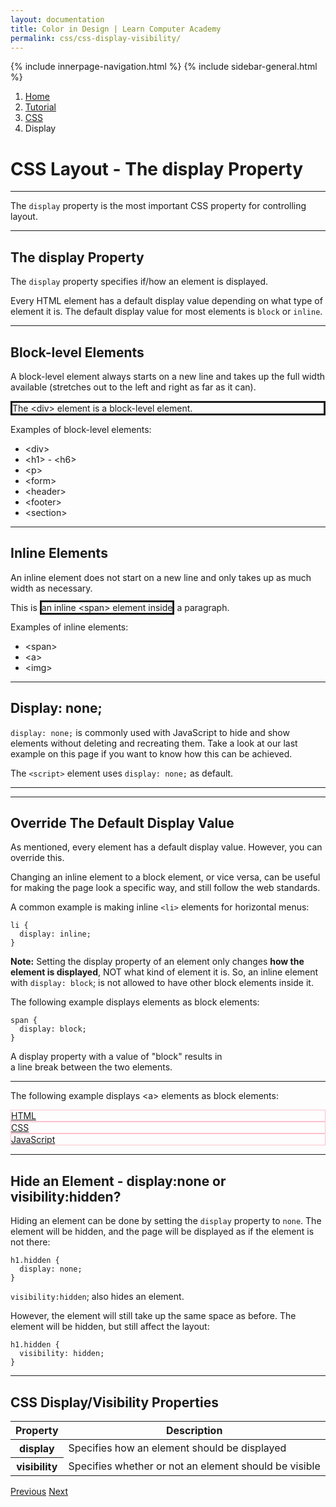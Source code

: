 ```yaml
---
layout: documentation
title: Color in Design | Learn Computer Academy
permalink: css/css-display-visibility/
---
```

<div class="loader">
{% include innerpage-navigation.html %}
{% include sidebar-general.html %}
            <div class="page-content">
                <div class="content-wrapper">
                    <div class="row">
                        <div class="col-md-9 content">
                            <nav aria-label="breadcrumb">
                                <ol class="breadcrumb">
                                    <li class="breadcrumb-item"><a href="#">Home</a></li>
                                    <li class="breadcrumb-item"><a href="#">Tutorial</a></li>
                                    <li class="breadcrumb-item"><a href="#">CSS</a></li>
                                    <li class="breadcrumb-item active">Display</li>
                                </ol>
                            </nav>
                            <!-- Your content goes started here -->
                            <div class="doc-content">
                                <h1>CSS Layout - The display Property</h1>
                                <hr>
                                <p>The <code>display</code> property is the most important CSS property for controlling layout.</p>
                                <hr>
                                <h2>The display Property</h2>
                                <p>The <code>display</code> property specifies if/how an element is displayed.</p>
                                <p>Every HTML element has a default display value depending on what type of element it is. The default display value for most elements is <code>block</code> or 
                                <code>inline</code>.</p>
                                <hr>
                                <h2>Block-level Elements</h2>
                                <p>A block-level element always starts on a new line and takes up the full width available (stretches out to the left and right as far as it can).</p>
                                <div style="border-width:3px;border-style:solid; margin-bottom: 1em;">The &lt;div&gt; element is a block-level element.</div>
                                <p>Examples of block-level elements:</p>
                                <ul>
                                    <li>&lt;div&gt;</li>
                                    <li>&lt;h1&gt; - &lt;h6&gt;</li>
                                    <li>&lt;p&gt;</li>
                                    <li>&lt;form&gt;</li>
                                    <li>&lt;header&gt;</li>
                                    <li>&lt;footer&gt;</li>
                                    <li>&lt;section&gt;</li>
                                </ul>
                                <hr>
                                <h2>Inline Elements</h2>
                                <p>An inline element does not start on a new line and only takes up as much width as necessary.</p>
                                <p>This is <span style="border-width:3px;border-style:solid;">an inline &lt;span&gt; element inside</span> a paragraph.</p>
                                <p>Examples of inline elements:</p>
                                <ul>
                                    <li>&lt;span&gt;</li>
                                    <li>&lt;a&gt;</li>
                                    <li>&lt;img&gt;</li>
                                    </ul>
                                <hr>
                                <h2>Display: none;</h2>
                                <p><code>display: none;</code> is commonly used with JavaScript to hide and show elements without deleting and recreating them. Take a look at our last example on this page if you want to know how this can be achieved.</p>
                                <p>The <code>&lt;script&gt;</code> element uses <code>display: none;</code> as default.&nbsp;</p>
                                <hr>
                                <hr>
                                <h2>Override The Default Display Value</h2>
                                <p>As mentioned, every element has a default display value. However, you can override this.</p>
                                <p>Changing an inline element to a block element, or vice versa, can be useful for making the page look a specific way, and still follow the web standards.</p>
                                <p>A common example is making inline <code>&lt;li&gt;</code> elements for horizontal menus:</p>
                                <pre class="snippet"><code class="css">li {
  display: inline;
}</code></pre>
                                <p class="note"><b>Note:</b> Setting the display property of an element only changes <b>how the element is displayed</b>, NOT what kind of element it is. So, an inline element with <code>display: block</code>; is not allowed to have other block elements inside it.</p>
                                <p>The following example displays <span> elements as block elements:</p>
                                <pre class="snippet"><code class="css">span {
  display: block;
}</code></pre>
                                <span>A display property with a value of "block" results in</span> <span style="display: block;">a line break between the two elements.</span> 
                                <hr>
                                <p>The following example displays &lt;a> elements as block elements:</p>
                                <a href="#" target="_blank" style="display: block; border: 1px solid pink;">HTML</a>
                                <a href="#" target="_blank" style="display: block; border: 1px solid pink;">CSS</a>
                                <a href="#" target="_blank" style="display: block; border: 1px solid pink;">JavaScript</a>
                                <hr>
                                <h2>Hide an Element - display:none or visibility:hidden?</h2>
                                <p>Hiding an element can be done by setting the <code>display</code> property to <code>none</code>. The element will be hidden, and the page will be displayed as if the element is not there:</p>
                                <pre class="snippet"><code class="css">h1.hidden {
  display: none;
}</code></pre>
                                <p><code>visibility:hidden</code>; also hides an element.</p>
                                <p>However, the element will still take up the same space as before. The element will be hidden, but still affect the layout:</p>
                                <pre class="snippet"><code class="css">h1.hidden {
  visibility: hidden;
}</code></pre>
                                <hr>
                                <h2>CSS Display/Visibility Properties</h2>
                                <table class="table table-striped table-bordered">
                                    <thead class="thead-shades">
                                        <tr>
                                            <th scope="col">Property</th>
                                            <th scope="col">Description</th>
                                        </tr>
                                    </thead>
                                    <tbody>
                                        <tr>
                                            <th scope="row">display</th>
                                            <td>Specifies how an element should be displayed</td>
                                        </tr>
                                        <tr>
                                            <th scope="row">visibility</th>
                                            <td>Specifies whether or not an element should be visible</td>
                                        </tr>                                        
                                    </tbody>
                                </table>
                            <!-- /.Your content ends here -->
                            <div class="footer-btn d-flex justify-content-between">
                                <a href="css-table" class="btn"><i class="fas fa-arrow-circle-left"></i>Previous</a>
                                <a href="css-max-width" class="btn">Next<i class="fas fa-arrow-circle-right"></i></a>
                            </div>
                            <!-- /.End of footer button -->
                        <!-- Right Sidebar Start-->
                        <?php include '../includes/right-sidebar-innerpage.php'; ?>
                        <!-- Right-Sidebar End -->


